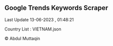 

## Google Trends Keywords Scraper 
 
Last Update 13-06-2023 , 01:48:21

Country List :
VIETNAM.json



© Abdul Muttaqin 
